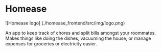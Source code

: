 # Homease

![Homease logo]
(./homease_frontend/src/img/logo.png)

An app to keep track of chores and split bills amongst your roommates. Makes things like doing the dishes, vacuuming the house, or manage expenses for groceries or electricity easier.
